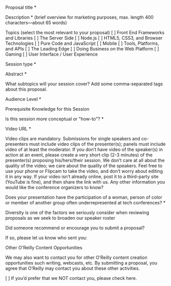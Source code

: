 Proposal title *

Description * (brief overview for marketing purposes, max. length 400 characters—about 65 words)

Topics (select the most relevant to your proposal)
[ ] Front End Frameworks and Libraries
[ ] The Server Side
[ ] Node.js
[ ] HTML5, CSS3, and Browser Technologies
[ ] Pure Code and JavaScript
[ ] Mobile
[ ] Tools, Platforms, and APIs
[ ] The Leading Edge
[ ] Doing Business on the Web Platform
[ ] Gaming
[ ] User Interface / User Experience

Session type *

Abstract *

What subtopics will your session cover? Add some comma-separated tags about this proposal.

Audience Level *

Prerequisite Knowledge for this Session

Is this session more conceptual or "how-to"? *

Video URL *

Video clips are mandatory. Submissions for single speakers and co-presenters must include video clips of the presenter(s); panels must include video of at least the moderator. If you don’t have video of the speaker(s) in action at an event, please create a very short clip (2-3 minutes) of the presenter(s) proposing his/hers/their session. We don’t care at all about the quality of the video; we care about the quality of the speakers. Feel free to use your phone or Flipcam to take the video, and don’t worry about editing it in any way. If your video isn’t already online, post it to a third-party site (YouTube is fine), and then share the link with us.
Any other information you would like the conference organizers to know?

Does your presentation have the participation of a woman, person of color or member of another group often underrepresented at tech conferences? *

Diversity is one of the factors we seriously consider when reviewing proposals as we seek to broaden our speaker roster

Did someone recommend or encourage you to submit a proposal?

If so, please let us know who sent you:

Other O'Reilly Content Opportunities

We may also want to contact you for other O’Reilly content creation opportunities such writing, webcasts, etc. By submitting a proposal, you agree that O’Reilly may contact you about these other activities.

[ ] If you’d prefer that we NOT contact you, please check here.